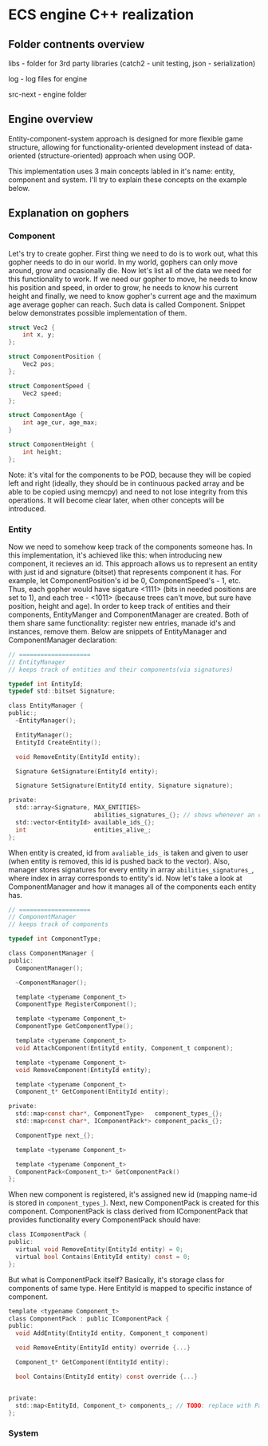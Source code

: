 # ECS engine C++ realization

## Folder contnents overview

libs - folder for 3rd party libraries (catch2 - unit testing, json - serialization)

log - log files for engine

src-next - engine folder

## Engine overview

Entity-component-system approach is designed for more flexible game structure, allowing for functionality-oriented development instead of data-oriented (structure-oriented) approach when using OOP.

This implementation uses 3 main concepts labled in it's name: entity, component and system. I'll try to explain these concepts on the example below.

## Explanation on gophers

### Component

Let's try to create gopher. First thing we need to do is to work out, what this gopher needs to do in our world. In my world, gophers can only move around, grow and ocasionally die. Now let's list all of the data we need for this functionality to work. If we need our gopher to move, he needs to know his position and speed, in order to grow, he needs to know his current height and finally, we need to know gopher's current age and the maximum age average gopher can reach. Such data is called Component. Snippet below demonstrates possible implementation of them.

```C
struct Vec2 {
    int x, y;
};

struct ComponentPosition {
    Vec2 pos;
};

struct ComponentSpeed {
    Vec2 speed;
};

struct ComponentAge {
    int age_cur, age_max;
}

struct ComponentHeight {
    int height;
};
```

Note: it's vital for the components to be POD, because they will be copied left and right (ideally, they should be in continuous packed array and be able to be copied using memcpy) and need to not lose integrity from this operations. It will become clear later, when other concepts will be introduced.

### Entity

Now we need to somehow keep track of the components someone has. In this implementation, it's achieved like this: when introducing new component, it recieves an id. This approach allows us to represent an entity with just id and signature (bitset) that represents component it has. For example, let ComponentPosition's id be 0, ComponentSpeed's - 1, etc. Thus, each gopher would have sigature <1111> (bits in needed positions are set to 1), and each tree - <1011> (because trees can't move, but sure have position, height and age). In order to keep track of entities and their components, EntityManger and ComponentManager are created. Both of them share same functionality: register new entries, manade id's and instances, remove them. Below are snippets of EntityManager and ComponentManager declaration:

```C
// ====================
// EntityManager
// keeps track of entities and their components(via signatures)

typedef int EntityId;
typedef std::bitset Signature;

class EntityManager {
public:;
  ~EntityManager();

  EntityManager();
  EntityId CreateEntity();

  void RemoveEntity(EntityId entity);

  Signature GetSignature(EntityId entity);

  Signature SetSignature(EntityId entity, Signature signature);

private:
  std::array<Signature, MAX_ENTITIES>
                        abilities_signatures_{}; // shows whenever an component is present for an entity
  std::vector<EntityId> available_ids_{};
  int                   entities_alive_;
};
```

When entity is created, id from `avaliable_ids_` is taken and given to user (when entity is removed, this id is pushed back to the vector). Also, manager stores signatures for every entity in array `abilities_signatures_`, where index in array corresponds to entity's id. Now let's take a look at ComponentManager and how it manages all of the components each entity has.

```C
// ====================
// ComponentManager
// keeps track of components

typedef int ComponentType;

class ComponentManager {
public:
  ComponentManager();

  ~ComponentManager();

  template <typename Component_t>
  ComponentType RegisterComponent();

  template <typename Component_t>
  ComponentType GetComponentType();

  template <typename Component_t>
  void AttachComponent(EntityId entity, Component_t component);

  template <typename Component_t>
  void RemoveComponent(EntityId entity);

  template <typename Component_t>
  Component_t* GetComponent(EntityId entity);

private:
  std::map<const char*, ComponentType>   component_types_{};
  std::map<const char*, IComponentPack*> component_packs_{};

  ComponentType next_{};

  template <typename Component_t>

  template <typename Component_t>
  ComponentPack<Component_t>* GetComponentPack()
};
```

When new component is registered, it's assigned new id (mapping name-id is stored in `component_types_`). Next, new ComponentPack is created for this component. ComponentPack is class derived from IComponentPack that provides functionality every ComponentPack should have:

```C
class IComponentPack {
public:
  virtual void RemoveEntity(EntityId entity) = 0;
  virtual bool Contains(EntityId entity) const = 0;
};
```

But what is ComponentPack itself? Basically, it's storage class for components of same type. Here EntityId is mapped to specific instance of component.

```C
template <typename Component_t>
class ComponentPack : public IComponentPack {
public:
  void AddEntity(EntityId entity, Component_t component)

  void RemoveEntity(EntityId entity) override {...}

  Component_t* GetComponent(EntityId entity);

  bool Contains(EntityId entity) const override {...}


private:
  std::map<EntityId, Component_t> components_; // TODO: replace with Packed Array in order to correspond to the main idea
};
```

### System
